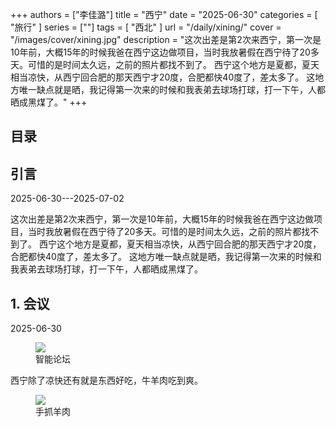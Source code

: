 +++
authors = ["李佳潞"]
title = "西宁"
date = "2025-06-30"
categories = [
    "旅行"
]
series = [""]
tags = [
    "西北"
]
url = "/daily/xining/"
cover = "/images/cover/xining.jpg"
description = "这次出差是第2次来西宁，第一次是10年前，大概15年的时候我爸在西宁这边做项目，当时我放暑假在西宁待了20多天。可惜的是时间太久远，之前的照片都找不到了。
            西宁这个地方是夏都，夏天相当凉快，从西宁回合肥的那天西宁才20度，合肥都快40度了，差太多了。
            这地方唯一缺点就是晒，我记得第一次来的时候和我表弟去球场打球，打一下午，人都晒成黑煤了。"
+++
<!DOCTYPE html>
<html lang="zh-CN">
<head>
    <meta charset="UTF-8">
    <meta name="viewport" content="width=device-width, initial-scale=1.0">
    <link rel="stylesheet" href="/assets/css/styles.css">
    <script src="/assets/js/toc.js"></script>    
</head>
<body>
    <article>
        <nav>
            <h2>目录</h2>
            <ul id="toc">
                <!-- 目录项会在这里动态生成 -->
            </ul>
        </nav>
        <section>
            <h2>引言</h2>
            <p>2025-06-30---2025-07-02</p>
            <p>         这次出差是第2次来西宁，第一次是10年前，大概15年的时候我爸在西宁这边做项目，当时我放暑假在西宁待了20多天。可惜的是时间太久远，之前的照片都找不到了。
            西宁这个地方是夏都，夏天相当凉快，从西宁回合肥的那天西宁才20度，合肥都快40度了，差太多了。
            这地方唯一缺点就是晒，我记得第一次来的时候和我表弟去球场打球，打一下午，人都晒成黑煤了。</p>
        </section>
        <section>
            <h2>1. 会议</h2>
            <p>2025-06-30 <i class="fas fa-cloud"></i></p>
            <div class="container">
                <div class="image">
                    <figure>
                        <a data-fancybox="gallery" href="https://cdn.heirenlop.com/daily-record/xining3.jpg">
    <img src="https://cdn.heirenlop.com/daily-record/xining3.jpg" loading="lazy">
</a>
                        <figcaption>智能论坛</figcaption>
                    </figure>
                </div>
            </div>
            <p>         西宁除了凉快还有就是东西好吃，牛羊肉吃到爽。</p>
            <div class="container">
                <div class="image">
                    <figure>
                        <a data-fancybox="gallery" href="https://cdn.heirenlop.com/daily-record/xining2.jpg">
    <img src="https://cdn.heirenlop.com/daily-record/xining2.jpg" loading="lazy">
</a>
        <figcaption>手抓羊肉</figcaption>
<figure>
</div>
</div>
        </section>
    </article>
</body>
</html>